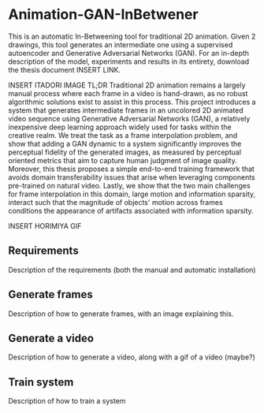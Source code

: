 # Animation-GAN-InBetwener
This is an automatic In-Betweening tool for traditional 2D animation.
Given 2 drawings, this tool generates an intermediate one using a supervised autoencoder and Generative Adversarial Networks (GAN). For an in-depth description of the model, experiments and results in its entirety, download the thesis document INSERT LINK. 

INSERT ITADORI IMAGE
TL;DR
Traditional 2D animation remains a largely manual process where each frame in a video is hand-drawn, as no robust algorithmic solutions exist to assist in this process. This project introduces a system that generates intermediate frames in an uncolored 2D animated video sequence using Generative Adversarial Networks (GAN), a relatively inexpensive deep learning approach widely used for tasks within the creative realm. We treat the task as a frame interpolation problem, and show that adding a GAN dynamic to a system significantly improves the perceptual fidelity of the generated images, as measured by perceptual oriented metrics that aim to capture human judgment of image quality. Moreover, this thesis proposes a simple end-to-end training framework that avoids domain transferability issues that arise when leveraging components pre-trained on natural video. Lastly, we show that the two main challenges for frame interpolation in this domain, large motion and information sparsity, interact such that the magnitude of objects' motion across frames conditions the appearance of artifacts associated with information sparsity.

INSERT HORIMIYA GIF

## Requirements
Description of the requirements (both the manual and automatic installation)

## Generate frames
Description of how to generate frames, with an image explaining this.

## Generate a video
Description of how to generate a video, along with a gif of a video (maybe?)

## Train system
Description of how to train a system
